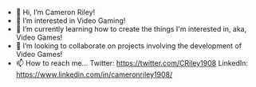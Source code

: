 - 👋 Hi, I’m Cameron Riley!
- 👀 I’m interested in Video Gaming!
- 🌱 I’m currently learning how to create the things I'm interested in, aka, Video Games!
- 💞️ I’m looking to collaborate on projects involving the development of Video Games!
- 📫 How to reach me... 
 Twitter: https://twitter.com/CRiley1908
LinkedIn: https://www.linkedin.com/in/cameronriley1908/
